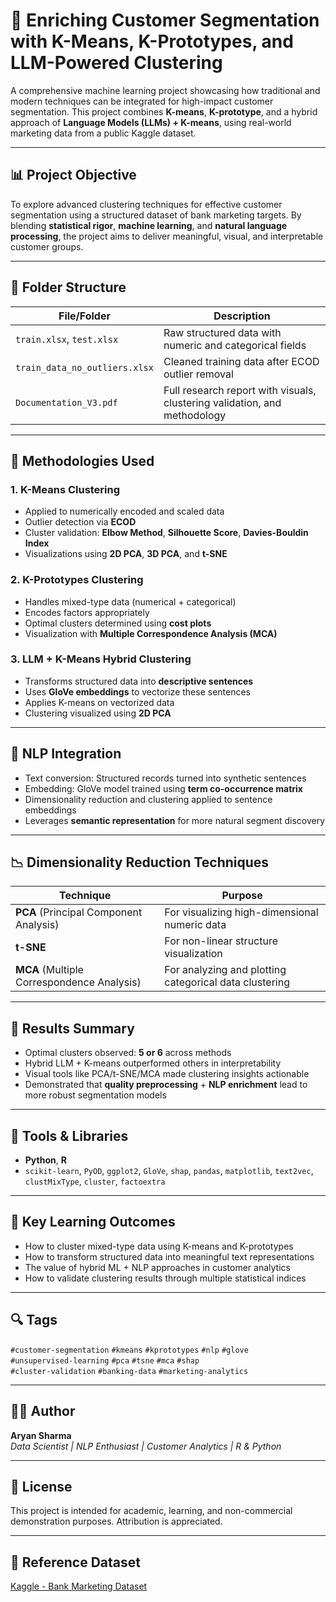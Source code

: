 # 🧠 Enriching Customer Segmentation with K-Means, K-Prototypes, and LLM-Powered Clustering

A comprehensive machine learning project showcasing how traditional and modern techniques can be integrated for high-impact customer segmentation. This project combines **K-means**, **K-prototype**, and a hybrid approach of **Language Models (LLMs) + K-means**, using real-world marketing data from a public Kaggle dataset.

---

## 📊 Project Objective

To explore advanced clustering techniques for effective customer segmentation using a structured dataset of bank marketing targets. By blending **statistical rigor**, **machine learning**, and **natural language processing**, the project aims to deliver meaningful, visual, and interpretable customer groups.

---

## 📁 Folder Structure

| File/Folder | Description |
|-------------|-------------|
| `train.xlsx`, `test.xlsx` | Raw structured data with numeric and categorical fields |
| `train_data_no_outliers.xlsx` | Cleaned training data after ECOD outlier removal |
| `Documentation_V3.pdf` | Full research report with visuals, clustering validation, and methodology |

---

## 🚀 Methodologies Used

### 1. **K-Means Clustering**
- Applied to numerically encoded and scaled data
- Outlier detection via **ECOD**
- Cluster validation: **Elbow Method**, **Silhouette Score**, **Davies-Bouldin Index**
- Visualizations using **2D PCA**, **3D PCA**, and **t-SNE**

### 2. **K-Prototypes Clustering**
- Handles mixed-type data (numerical + categorical)
- Encodes factors appropriately
- Optimal clusters determined using **cost plots**
- Visualization with **Multiple Correspondence Analysis (MCA)**

### 3. **LLM + K-Means Hybrid Clustering**
- Transforms structured data into **descriptive sentences**
- Uses **GloVe embeddings** to vectorize these sentences
- Applies K-means on vectorized data
- Clustering visualized using **2D PCA**

---

## 🧠 NLP Integration

- Text conversion: Structured records turned into synthetic sentences
- Embedding: GloVe model trained using **term co-occurrence matrix**
- Dimensionality reduction and clustering applied to sentence embeddings
- Leverages **semantic representation** for more natural segment discovery

---

## 📉 Dimensionality Reduction Techniques

| Technique | Purpose |
|-----------|---------|
| **PCA** (Principal Component Analysis) | For visualizing high-dimensional numeric data |
| **t-SNE** | For non-linear structure visualization |
| **MCA** (Multiple Correspondence Analysis) | For analyzing and plotting categorical data clustering |

---

## 📌 Results Summary

- Optimal clusters observed: **5 or 6** across methods
- Hybrid LLM + K-means outperformed others in interpretability
- Visual tools like PCA/t-SNE/MCA made clustering insights actionable
- Demonstrated that **quality preprocessing** + **NLP enrichment** lead to more robust segmentation models

---

## 🧰 Tools & Libraries

- **Python**, **R**
- `scikit-learn`, `PyOD`, `ggplot2`, `GloVe`, `shap`, `pandas`, `matplotlib`, `text2vec`, `clustMixType`, `cluster`, `factoextra`

---

## 🎯 Key Learning Outcomes

- How to cluster mixed-type data using K-means and K-prototypes
- How to transform structured data into meaningful text representations
- The value of hybrid ML + NLP approaches in customer analytics
- How to validate clustering results through multiple statistical indices

---

## 🔍 Tags

`#customer-segmentation` `#kmeans` `#kprototypes` `#nlp` `#glove`  
`#unsupervised-learning` `#pca` `#tsne` `#mca` `#shap`  
`#cluster-validation` `#banking-data` `#marketing-analytics`

---

## 👨‍💻 Author

**Aryan Sharma**  
*Data Scientist | NLP Enthusiast | Customer Analytics | R & Python*

---

## 📜 License

This project is intended for academic, learning, and non-commercial demonstration purposes. Attribution is appreciated.

---

## 📎 Reference Dataset

[Kaggle - Bank Marketing Dataset](https://www.kaggle.com/datasets/)

